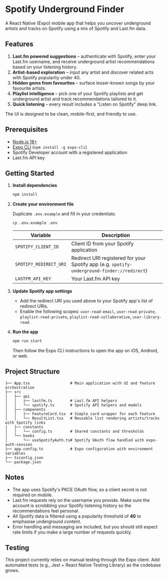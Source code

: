 # Spotify Underground Finder

A React Native (Expo) mobile app that helps you uncover underground artists and tracks on Spotify using a mix of Spotify and Last.fm data.

## Features

1. **Last.fm powered suggestions** – authenticate with Spotify, enter your Last.fm username, and receive underground artist recommendations based on your listening history.
2. **Artist-based exploration** – input any artist and discover related acts with Spotify popularity under 40.
3. **Hidden gems from favourites** – surface lesser-known songs by your favourite artists.
4. **Playlist intelligence** – pick one of your Spotify playlists and get underground artist and track recommendations tailored to it.
5. **Quick listening** – every result includes a "Listen on Spotify" deep link.

The UI is designed to be clean, mobile-first, and friendly to use.

## Prerequisites

- [Node.js 18+](https://nodejs.org/)
- [Expo CLI](https://docs.expo.dev/get-started/installation/) (`npm install -g expo-cli`)
- Spotify Developer account with a registered application
- Last.fm API key

## Getting Started

1. **Install dependencies**

   ```bash
   npm install
   ```

2. **Create your environment file**

   Duplicate `.env.example` and fill in your credentials:

   ```bash
   cp .env.example .env
   ```

   | Variable | Description |
   | --- | --- |
   | `SPOTIFY_CLIENT_ID` | Client ID from your Spotify application |
   | `SPOTIFY_REDIRECT_URI` | Redirect URI registered for your Spotify app (e.g. `spotify-underground-finder://redirect`) |
   | `LASTFM_API_KEY` | Your Last.fm API key |

3. **Update Spotify app settings**

   - Add the redirect URI you used above to your Spotify app's list of redirect URIs.
   - Enable the following scopes: `user-read-email`, `user-read-private`, `playlist-read-private`, `playlist-read-collaborative`, `user-library-read`.

4. **Run the app**

   ```bash
   npm run start
   ```

   Then follow the Expo CLI instructions to open the app on iOS, Android, or web.

## Project Structure

```
├── App.tsx                  # Main application with UI and feature orchestration
├── src
│   ├── api
│   │   ├── lastfm.ts        # Last.fm API helpers
│   │   └── spotify.ts       # Spotify API helpers and models
│   ├── components
│   │   ├── FeatureCard.tsx  # Simple card wrapper for each feature
│   │   └── ResultList.tsx   # Reusable list rendering artists/tracks with Spotify links
│   ├── constants
│   │   └── config.ts        # Shared constants and thresholds
│   └── hooks
│       └── useSpotifyAuth.ts# Spotify OAuth flow handled with expo-auth-session
├── app.config.ts            # Expo configuration with environment variables
├── tsconfig.json
└── package.json
```

## Notes

- The app uses Spotify's PKCE OAuth flow, so a client secret is not required on mobile.
- Last.fm requests rely on the username you provide. Make sure the account is scrobbling your Spotify listening history so the recommendations feel personal.
- All Spotify data is filtered using a popularity threshold of **40** to emphasise underground content.
- Error handling and messaging are included, but you should still expect rate limits if you make a large number of requests quickly.

## Testing

This project currently relies on manual testing through the Expo client. Add automated tests (e.g., Jest + React Native Testing Library) as the codebase grows.
